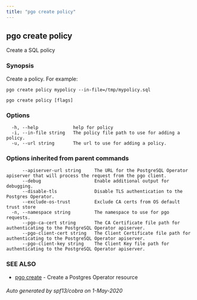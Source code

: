 ```yaml
---
title: "pgo create policy"
---
```

## pgo create policy

Create a SQL policy

### Synopsis

Create a policy. For example:

    pgo create policy mypolicy --in-file=/tmp/mypolicy.sql

```
pgo create policy [flags]
```

### Options

```
  -h, --help             help for policy
  -i, --in-file string   The policy file path to use for adding a policy.
  -u, --url string       The url to use for adding a policy.
```

### Options inherited from parent commands

```
      --apiserver-url string     The URL for the PostgreSQL Operator apiserver that will process the request from the pgo client.
      --debug                    Enable additional output for debugging.
      --disable-tls              Disable TLS authentication to the Postgres Operator.
      --exclude-os-trust         Exclude CA certs from OS default trust store
  -n, --namespace string         The namespace to use for pgo requests.
      --pgo-ca-cert string       The CA Certificate file path for authenticating to the PostgreSQL Operator apiserver.
      --pgo-client-cert string   The Client Certificate file path for authenticating to the PostgreSQL Operator apiserver.
      --pgo-client-key string    The Client Key file path for authenticating to the PostgreSQL Operator apiserver.
```

### SEE ALSO

* [pgo create](/pgo-client/reference/pgo_create/)	 - Create a Postgres Operator resource

###### Auto generated by spf13/cobra on 1-May-2020
